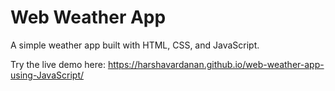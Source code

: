 # Web Weather App

A simple weather app built with HTML, CSS, and JavaScript.

Try the live demo here: https://harshavardanan.github.io/web-weather-app-using-JavaScript/
